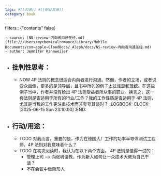 ```yaml
---
tags: #[[沟通]] #[[职业发展]]
category: book
---
```


filters:: {"contents" false}

	- source: [NS-review-内向者沟通圣经.md](file:///Users/mychemicalromance/Library/Mobile Documents/com~apple~CloudDocs/_Aleph/docs/NS-review-内向者沟通圣经.md)
	- author: Jennifer Kahnweiler
- ## 批判性思考：
	- NOW 4P 法则的概念很适合内向者进行沟通。然而，作者的立场，或者说受众画像，更多的是领导层，且书中所列的例子太过浅显和笼统。在这些例子当中，作者并没有给出 4P 法则受益者所从事的职业。换言之，这一套法则是否适用于所有的行业/工作？我的工作性质是否适用于 4P 法则，尤其是当我的工作更注重技术而非夸夸其谈时？
	  :LOGBOOK:
	  CLOCK: [2025-06-15 Sun 23:10:00]
	  :END:
- ## 行动/用途：
	- TODO 对我而言，重要的是，作为在德国大厂工作的功率半导体测试工程师，4P 法则对我意味着什么？
	- TODO 在初次阅读时，我认为在以下两个方面， 4P 法则是值得一试的：
		- 管理上司 --> 向张帆请教，作为新人如何让一众技术大佬为自己干活？
		- 不在会议中做隐形人